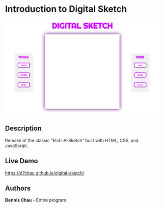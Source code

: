 # Introduction to Digital Sketch

[![](https://github.com/d7chau/digital-sketch/blob/main/images/thumbnail.png)](https://d7chau.github.io/digital-sketch/)

## Description

Remake of the classic "Etch-A-Sketch" built with HTML, CSS, and JavaScript.

## Live Demo

https://d7chau.github.io/digital-sketch/

## Authors

**Dennis Chau** - Entire program
